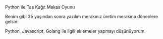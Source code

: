 Python ile Taş Kağıt Makas Oyunu

Benim gibi 35 yaşından sonra yazılım merakınız üretim merakına dönenlere gelsin.

Python, Javascript, Golang ile ilgili eklemeler yapmayı düşünüyorum.
